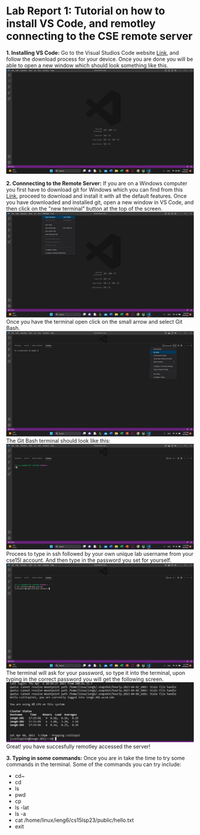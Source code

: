 # Lab Report 1: Tutorial on how to install VS Code, and remotley connecting to the CSE remote server

**1. Installing VS Code:**
 Go to the Visual Studios Code website [Link](https://code.visualstudio.com), and follow the download process for your device. Once you are done you will be able to open a new window which should look something like this.
 ![Image](https://github.com/aalsadah/cse15l-lab-reports/blob/main/VSWindow.jpg)
 
 **2. Connnecting to the Remote Server:**
 If you are on a Windows computer you first have to download git for Windows which you can find from this [Link](https://gitforwindows.org/), proceed to download and install it with all the default features. Once you have downloaded and installed git, open a new window in VS Code, and then click on the "new terminal" button at the top of the screen. 
 ![image](https://github.com/aalsadah/cse15l-lab-reports/blob/main/terminal.jpg)
 Once you have the terminal open click on the small arrow and select Git Bash.
 ![image](https://github.com/aalsadah/cse15l-lab-reports/blob/main/gitbash.jpg)
 The Git Bash terminal should look like this:
 ![image](https://github.com/aalsadah/cse15l-lab-reports/blob/main/gitbashterminal.jpg)
 Procees to type in ssh followed by your own unique lab username from your cse15l account. And then type in the password you set for yourself. 
 ![image](https://github.com/aalsadah/cse15l-lab-reports/blob/main/password.jpg)
 The terminal will ask for your password, so type it into the terminal, upon typing in the correct password you will get the following screen. 
 ![image](https://github.com/aalsadah/cse15l-lab-reports/blob/main/loggedin.jpg)
 Great! you have succesfully remotley accessed the server!
 
 **3. Typing in some commands:**
 Once you are in take the time to try some commands in the terminal. Some of the commands you can try include:
 - cd~
 - cd
 - ls
 - pwd
 - cp
 - ls -lat
 - ls -a
 - cat /home/linux/ieng6/cs15lsp23/public/hello.txt
 - exit


 
 
